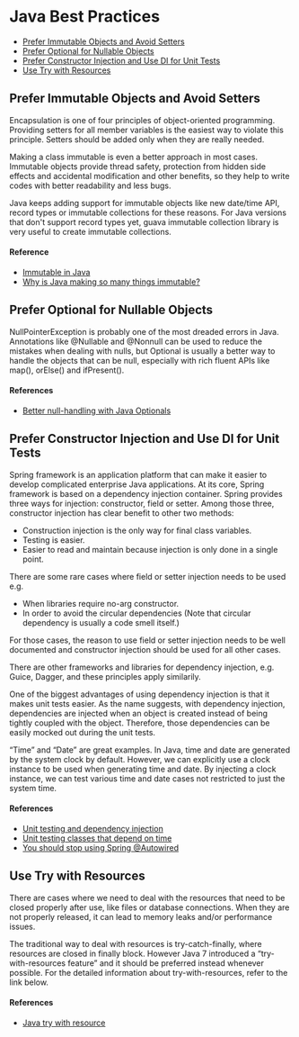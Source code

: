 # Java Best Practices
* [Prefer Immutable Objects and Avoid Setters](#Prefer-Immutable-Objects-and-Avoid-Setters)
* [Prefer Optional for Nullable Objects](#Prefer-Optional-for-Nullable-Objects)
* [Prefer Constructor Injection and Use DI for Unit Tests](#Prefer-Constructor-Injection-and-Use-DI-for-Unit-Tests)
* [Use Try with Resources](#Use-Try-with-Resources)
## Prefer Immutable Objects and Avoid Setters

Encapsulation is one of four principles of object-oriented programming.
Providing setters for all member variables is the easiest way to violate this principle.
Setters should be added only when they are really needed. 

Making a class immutable is even a better approach in most cases.
Immutable objects provide thread safety, protection from hidden side effects and accidental modification and other benefits,
so they help to write codes with better readability and less bugs. 

Java keeps adding support for immutable objects like new date/time API, record types or immutable collections for these reasons.
For Java versions that don't support record types yet, guava immutable collection library is very useful to create immutable collections.

#### Reference

* [Immutable in Java](https://www.leadingagile.com/2018/03/immutable-in-java/)
* [Why is Java making so many things immutable?](https://blogs.oracle.com/javamagazine/post/java-immutable-objects-strings-date-time-records)


## Prefer Optional for Nullable Objects

NullPointerException is probably one of the most dreaded errors in Java.
Annotations like @Nullable and @Nonnull can be used to reduce the mistakes when dealing with nulls,
but Optional is usually a better way to handle the objects that can be null,
especially with rich fluent APIs like map(), orElse() and ifPresent().

#### References

* [Better null-handling with Java Optionals](https://belief-driven-design.com/better-null-handling-with-java-optionals-da974529bae/)


## Prefer Constructor Injection and Use DI for Unit Tests

Spring framework is an application platform that can make it easier to develop complicated enterprise Java applications.
At its core, Spring framework is based on a dependency injection container. 
Spring provides three ways for injection: constructor, field or setter.
Among those three, constructor injection has clear benefit to other two methods:
* Construction injection is the only way for final class variables.
* Testing is easier.
* Easier to read and maintain because injection is only done in a single point.

There are some rare cases where field or setter injection needs to be used e.g.

* When libraries require no-arg constructor.
* In order to avoid the circular dependencies (Note that circular dependency is usually a code smell itself.)

For those cases, the reason to use field or setter injection needs to be well documented and constructor injection should be used for all other cases.

There are other frameworks and libraries for dependency injection, e.g. Guice, Dagger, and these principles apply similarily.

One of the biggest advantages of using dependency injection is that it makes unit tests easier.
As the name suggests, with dependency injection, dependencies are injected when an object is created instead of being tightly coupled with the object.
Therefore, those dependencies can be easily mocked out during the unit tests.

“Time” and “Date” are great examples.
In Java, time and date are generated by the system clock by default.
However, we can explicitly use a clock instance to be used when generating time and date.
By injecting a clock instance, we can test various time and date cases not restricted to just the system time.

#### References

* [Unit testing and dependency injection](https://coderstower.com/2019/10/07/unit-testing-and-dependency-injection/)
* [Unit testing classes that depend on time](https://blog.indrek.io/articles/unit-testing-classes-that-depend-on-time/)
* [You should stop using Spring @Autowired](https://dev.to/felixcoutinho/you-should-stop-using-spring-autowired-p8i)


## Use Try with Resources 

There are cases where we need to deal with the resources that need to be closed properly after use, like files or database connections.
When they are not properly released, it can lead to memory leaks and/or performance issues. 

The traditional way to deal with resources is try-catch-finally, where resources are closed in finally block.
However Java 7 introduced a “try-with-resources feature” and it should be preferred instead whenever possible.
For the detailed information about try-with-resources, refer to the link below.

#### References

* [Java try with resource](https://www.baeldung.com/java-try-with-resources)
